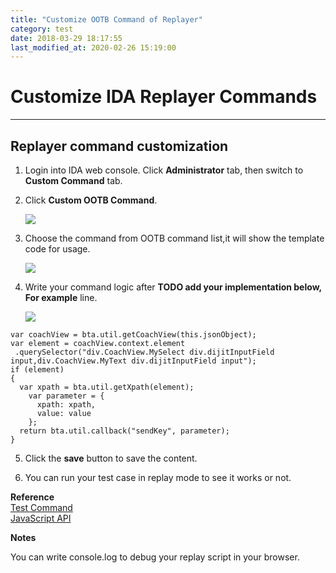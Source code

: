 ```yaml
---
title: "Customize OOTB Command of Replayer"
category: test
date: 2018-03-29 18:17:55
last_modified_at: 2020-02-26 15:19:00
---
```


# Customize IDA Replayer Commands
***


## Replayer command customization


1.  Login into IDA web console.	 Click **Administrator** tab, then switch to  **Custom Command** tab. 
  
2.  Click **Custom OOTB Command**.

     ![][ootbui]

3.  Choose the command from OOTB command list,it will show the template code for usage.

    ![][textcommand]

4.  Write your command logic after **TODO add your implementation below, For example** line.

    ![][textcommandscript]
    
``` 
var coachView = bta.util.getCoachView(this.jsonObject);
var element = coachView.context.element
 .querySelector("div.CoachView.MySelect div.dijitInputField input,div.CoachView.MyText div.dijitInputField input");
if (element) 
{
  var xpath = bta.util.getXpath(element);
	var parameter = {
	  xpath: xpath,
 	  value: value
	};
  return bta.util.callback("sendKey", parameter);
} 

``` 

5.  Click the **save** button to save the content.

6.  You can run your test case in replay mode to see it works or not.

**Reference**  
[Test Command](https://sdc-china.github.io/IDA-doc/references/references-test-command.html)   
[JavaScript API](https://sdc-china.github.io/IDA-doc/references/references-js-api.html) 

**Notes**

You can write console.log to debug your replay script in your browser.

 [ootbui]: ../images/test/test_ootb_ui.png
 [textcommand]: ../images/test/test_ootb_textcommand.png
 [textcommandscript]: ../images/test/test_ootb_textscript.png
 

